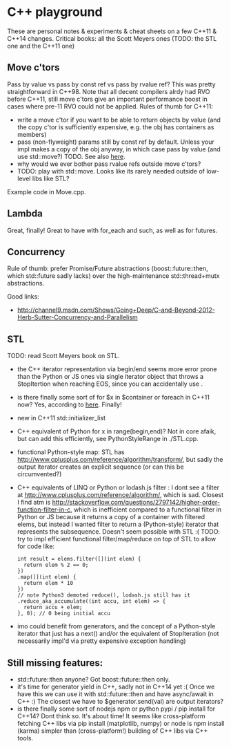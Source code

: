 C++ playground
===

These are personal notes & experiments & cheat sheets on a few C++11 & C++14 changes.
Critical books: all the Scott Meyers ones (TODO: the STL one and the C++11 one)

Move c'tors
---

Pass by value vs pass by const ref vs pass by rvalue ref? This was pretty straightforward in C++98. 
Note that all decent compilers alrdy had RVO before C++11, still move c'tors give an important performance
boost in cases where pre-11 RVO could not be applied.
Rules of thumb for C++11:

* write a move c'tor if you want to be able to return objects by value (and the copy c'tor is 
  sufficiently expensive, e.g. the obj has containers as members)
* pass (non-flyweight) params still by const ref by default. Unless your impl makes a copy of the obj anyway,
  in which case pass by value (and use std::move?) TODO. See also
  [here](http://blogs.msdn.com/b/xiangfan/archive/2012/02/03/c-98-gt-c-11-pass-by-value-or-pass-by-reference.aspx).
* why would we ever bother pass rvalue refs outside move c'tors?
* TODO: play with std::move. Looks like its rarely needed outside of low-level libs like STL?

Example code in Move.cpp.

Lambda
---

Great, finally! Great to have with for_each and such, as well as for futures.

Concurrency
---

Rule of thumb: prefer Promise/Future abstractions (boost::future::then, which std::future sadly lacks) over the 
high-maintenance std::thread+mutx abstractions. 

Good links:
* http://channel9.msdn.com/Shows/Going+Deep/C-and-Beyond-2012-Herb-Sutter-Concurrency-and-Parallelism

STL
---

TODO: read Scott Meyers book on STL. 

* the C++ iterator representation via begin/end seems more error prone than the Python or JS ones via single iterator 
object that throws a StopItertion when reaching EOS, since you can accidentally use .
* is there finally some sort of for $x in $container or foreach in C++11 now? Yes, according to [here](http://en.cppreference.com/w/cpp/language/range-for). Finally!
* new in C++11 std::initializer_list
* C++ equivalent of Python for x in range(begin,end)? Not in core afaik, but can add this efficiently, see 
  PythonStyleRange in ./STL.cpp.
* functional Python-style map: STL has http://www.cplusplus.com/reference/algorithm/transform/, but sadly the
  output iterator creates an explicit sequence (or can this be circumvented?)
* C++ equivalents of LINQ or Python or lodash.js filter : I dont see a filter at http://www.cplusplus.com/reference/algorithm/,
  which is sad. Closest I find atm is http://stackoverflow.com/questions/2797142/higher-order-function-filter-in-c,
  which is inefficient compared to a functional filter in Python or JS because it returns a copy of a container with
  filtered elems, but instead I wanted filter to return a (Python-style) iterator that represents the subsequence. 
  Doesn't seem possible with STL :(
  TODO: try to impl efficient functional filter/map/reduce on top of STL to allow for code like:
  
      int result = elems.filter([](int elem) {
        return elem % 2 == 0;
      })
      .map([](int elem) {
        return elem * 10
      })
      // note Python3 demoted reduce(), lodash.js still has it
      .reduce_aka_accumulate((int accu, int elem) => { 
        return accu + elem;
      }, 0); // 0 being initial accu
  
* imo could benefit from generators, and the concept of a Python-style iterator that just has a next() and/or 
  the equivalent of StopIteration (not necessarily impl'd via pretty expensive exception handling)

Still missing features:
---

* std::future::then anyone? Got boost::future::then only.
* it's time for generator yield in C++, sadly not in C++14 yet :( Once we have this we can use it with std::future::then
  and have async/await in C++ :)
  The closest we have to $generator.send(val) are output iterators?
* is there finally some sort of nodejs npm or python pypi / pip install for C++14? Dont think so. It's about time! It 
seems like cross-platform fetching C++ libs via pip install (matplotlib, numpy) or node is npm install (karma) 
simpler than (cross-platform!) building of C++ libs via C++ tools.
